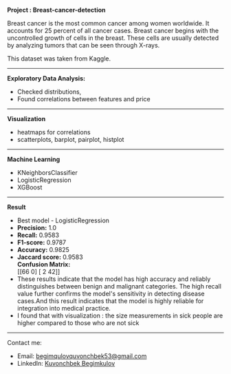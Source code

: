 
**Project : Breast-cancer-detection**

Breast cancer is the most common cancer among women worldwide. It accounts for 25 percent of all cancer cases. Breast cancer begins with the uncontrolled growth of cells in the breast. These cells are usually detected by analyzing tumors that can be seen through X-rays.

This dataset was taken from Kaggle.

---

**Exploratory Data Analysis:**
- Checked distributions,
- Found correlations between features and price

---

**Visualization**
- heatmaps for correlations
- scatterplots, barplot, pairplot, histplot

---

**Machine Learning**
- KNeighborsClassifier
- LogisticRegression
- XGBoost

---

**Result**
- Best model - LogisticRegression
- **Precision:** 1.0  
- **Recall:** 0.9583  
- **F1-score:** 0.9787  
- **Accuracy:** 0.9825  
- **Jaccard score:** 0.9583  
**Confusion Matrix:**  
[[66 0]
[ 2 42]]
- These results indicate that the model has high accuracy and reliably distinguishes between benign and malignant categories. The high recall value further confirms the model's sensitivity in detecting disease cases.And this result indicates that the model is highly reliable for integration into medical practice.
- I found that with visualization : the size measurements in sick people are higher compared to those who are not sick

---


Contact me:  
- Email: begimqulovquvonchbek53@gmail.com  
- LinkedIn: [Kuvonchbek Begimkulov](https://linkedin.com/in/kuvonchbek-begimkulov)
